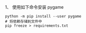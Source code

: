 <!-- @format -->

1、 使用如下命令安装 pygame

```shell
python -m pip install --user pygame
# 将依赖存储到文件中
pip freeze > requirements.txt
```
